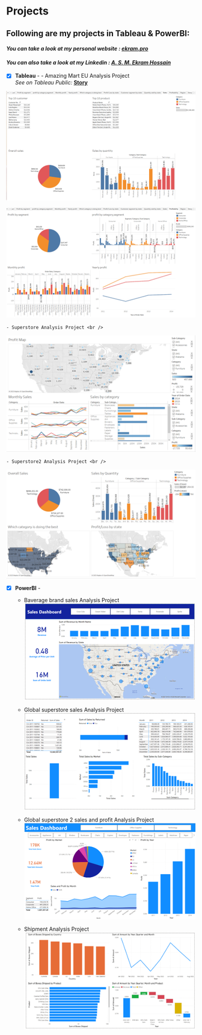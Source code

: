 # Projects
## Following are my projects in Tableau & PowerBI: <br />
#### *You can take a look at my personal website : [ekram.pro](https://ekram.pro/)* <br />
#### *You can also take a look at my Linkedin : [A. S. M. Ekram Hossain](https://www.linkedin.com/in/a-s-m-ekram-hossain-ba837ab7/)* <br />


- [x] **Tableau** -
      - Amazing Mart EU Analysis Project <br />
      *See on Tableau Public:* **[Story](https://public.tableau.com/app/profile/m.ekram.hossain/viz/amazin-mart-eu-report/Story1)**<br />

![Amazing Mart EU Dashboard - Sales](tableau/AmazingMart/AmazingMartEuSalesAnalysis.png)

![Amazing Mart EU Dashboard - Profit](tableau/AmazingMart/AmazingMartEuProfitAnalysis.png)


    - Superstore Analysis Project <br />
![Superstore  Dashboard](tableau/Superstore/profit%20and%20sales%20analysis%20of%20superstore.png)

    - Superstore2 Analysis Project <br />
![Superstore2 Dashboard](tableau/Superstore%202/Sales%20analysis%20for%20superstoe.png)

- [x] **PowerBI** -
    - Baverage brand sales Analysis Project <br />
![Baverage brand Dashboard - Sales](powerbi/Beverage%20brands/Revenue%20analysis%20of%20some%20beverage%20brand.png)

    - Global superstore sales Analysis Project<br />
![Global superstore Dashboard - Sales](powerbi/Global%20Superstore/Global%20superstore%20sales%20analysis.png)

    - Global superstore 2 sales and profit Analysis Project <br />
![Global superstore 2 Dashboard - Sales & profit](powerbi/Global%20Superstore%202/Global%20superstore%20profit%20analysis.png)


    - Shipment Analysis Project <br />
![Shipment Dashboard - Sales](powerbi/Shipment%20report/Shipment%20report%20of%20company.png)
